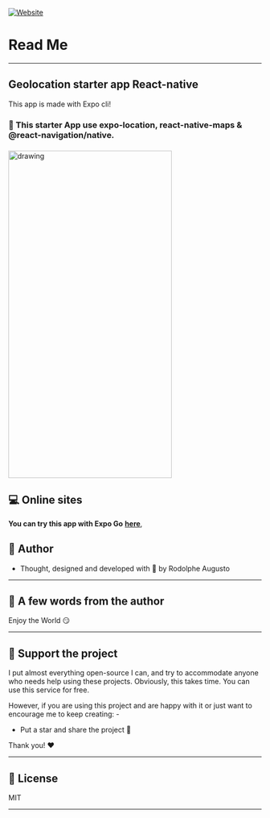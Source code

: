 [![Website](https://i.imgur.com/xSu6S5v.png)](https://rodolphe-augusto.fr)


# Read Me

---

## Geolocation starter app React-native

This app is made with Expo cli!

### :bookmark: This starter App use expo-location, react-native-maps & @react-navigation/native.

<img  style =" margin-top: 5px; margin-right: 22px " src="demo/demo.gif" alt="drawing" height="650" width="325"/>




## :computer: Online sites


**You can try this app with Expo Go** **[here](https://expo.dev/@rodolphe37/geolocation-tracker)**,


## :bust_in_silhouette: Author

- Thought, designed and developed with :purple_heart: by Rodolphe Augusto

---

## :large_blue_diamond: A few words from the author

Enjoy the World :smirk:

---

## :sparkling_heart: Support the project

I put almost everything open-source I can, and try to accommodate anyone who needs help using these projects. Obviously,
this takes time. You can use this service for free.

However, if you are using this project and are happy with it or just want to encourage me to keep creating: -

- Put a star and share the project :rocket:

Thank you! :heart:

---

## :scroll: License

MIT

---

